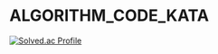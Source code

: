 # ALGORITHM_CODE_KATA

[![Solved.ac Profile](http://mazassumnida.wtf/api/v2/generate_badge?boj=gumenssal)](https://solved.ac/gumenssal/)
